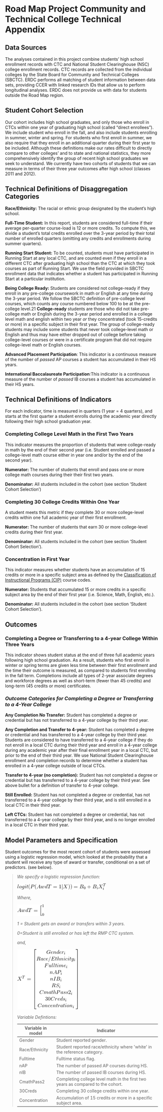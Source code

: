 # Road Map Project Community and Technical College Technical Appendix

## Data Sources
The analyses contained in this project combine students’ high school enrollment records with CTC and National Student Clearinghouse (NSC) college enrollment records. CTC records are collected from the individual colleges by the State Board for Community and Technical Colleges (SBCTC). ERDC performs all matching of student information between data sets, providing CCER with linked research IDs that allow us to perform longitudinal analyses. ERDC does not provide us with data for students outside the Road Map region.

## Student Cohort Selection
Our cohort includes high school graduates, and only those who enroll in CTCs within one year of graduating high school (called “direct enrollees”). We include student who enroll in the fall, and also include students enrolling in summer, winter and spring. For students who first enroll in summer, we also require that they enroll in an additional quarter during their first year to be included. Although these definitions make our rates difficult to directly compare to other colleges’ and to state and national statistics, they more comprehensively identify the group of recent high school graduates we seek to understand. We currently have two cohorts of students that we can measure in terms of their three year outcomes after high school (classes 2011 and 2012).
## Technical Definitions of Disaggregation Categories
**Race/Ethnicity:** The racial or ethnic group designated by the student’s high school.

**Full-Time Student:** In this report, students are considered full-time if their average per-quarter course-load is 12 or more credits. To compute this, we divide a student’s total credits enrolled over the 3-year period by their total number of enrolled quarters (omitting any credits and enrollments during summer quarters).

**Running Start Student:** To be counted, students must have participated in Running Start at any local CTC, and are counted even if they enroll in a different CTC after graduating high school than the CTC at which they took courses as part of Running Start. We use the field provided in SBCTC enrollment data that indicates whether a student has participated in Running Start at a particular institution.

**Being College Ready:** Students are considered not college-ready if they enroll in any pre-college coursework in math or English at any time during the 3-year period. We follow the SBCTC definition of pre-college level courses, which counts any course numbered below 100 to be at the pre-college level.21 **College-ready** students are those who did not take pre-college math or English during the 3-year period and enrolled in a college level math and english within two year *or* they concentrated (took 15-credits or more) in a specific subject in their first year. The group of college-ready students may include some students that never took college-level math or English and thus may have either dropped out of college before taking college-level courses or were in a certificate program that did not require college-level math or English courses.

**Advanced Placement Participation**: This indicator is a continuous measure of the number of *passed* AP courses a student has accumulated in their HS years.

**International Baccalaureate Participation**:This indicator is a continuous measure of the number of *passed* IB courses a student has accumulated in their HS years.

## Technical Definitions of Indicators
For each indicator, time is measured in quarters (1 year = 4 quarters), and starts at the first quarter a student enrolls during the academic year directly following their high school graduation year.

### **Completing College Level Math in the First Two Years**
This indicator measures the proportion of students that were college-ready in math by the end of their second year (i.e. Student enrolled and passed a college-level math course either in year one and/or by the end of the second year).

**Numerator:** The number of students that enroll and pass one or more college math courses during their their first two years.

**Denominator:** All students included in the cohort (see section ‘Student Cohort Selection’)

### **Completing 30 College Credits Within One Year** 
A student meets this metric if they complete 30 or more college-level credits within one full academic year of their first enrollment.

**Numerator:** The number of students that earn 30 or more college-level credits during their first year.

**Denominator:** All students included in the cohort (see section ‘Student Cohort Selection’).

### **Concentration in First Year**
This indicator measures whether students have an accumulation of 15 credits or more in a specific subject area as defined by the [Classification of Instructional Programs (CIP)](https://www.sbctc.edu/colleges-staff/data-services/coding-and-reporting-guidelines.aspx) course codes.

**Numerator:** Students that accumulated 15 or more credits in a specific subject area by the end of their first year (i.e. Science, Math, English, etc.).

**Denominator:** All students included in the cohort (see section ‘Student Cohort Selection’).

## Outcomes
### Completing a Degree or Transferring to a 4-year College Within Three Years
This indicator shows student status at the end of three full academic years following high school graduation. As a
result, students who first enroll in winter or spring terms are given less time between their first
enrollment and the time their outcome is measured, as compared to students first enrolling in the fall term.
Completions include all types of 2-year associate degrees and workforce degrees as well as short-term (fewer than 45
credits) and long-term (45 credits or more) certificates.

### *Outcome Categories for Completing a Degree or Transferring to a 4-Year College*
**Any Completion No Transfer:** Student has completed a degree or credential but has not transferred to a
4-year college by their third year.

**Any Completion and Transfer to 4-year:** Student has completed a degree or credential and has transferred
to a 4-year college by their third year. Students are considered to have transferred to a 4-year college if they
do not enroll in a local CTC during their third year and enroll in a 4-year college during any academic year
after their final enrollment year in a local CTC, but prior to the end of their third year. We use National
Student Clearinghouse enrollment and completion records to determine whether a student has enrolled in
a 4-year college outside of local CTCs.

**Transfer to 4-year (no completion):** Student has not completed a degree or credential but has transferred
to a 4-year college by their third year. See above bullet for a definition of transfer to 4-year college.

**Still Enrolled:** Student has not completed a degree or credential, has not transferred to a 4-year college by
their third year, and is still enrolled in a local CTC in their third year.

**Left CTCs:** Student has not completed a degree or credential, has not transferred to a 4-year college by
their third year, and is no longer enrolled in a local CTC in their third year.

## Model Parameters and Specification
Student outcomes for the most recent cohort of students were assessed using a logistic regression model, which looked at the probability that a student will receive any type of award or transfer, conditional on a set of predictors. (see below).

> *We specify a logistic regression function:*
>
> ![](img/CodeCogsEqnA.gif)
>
> *Where,*
>
> ![](img/CodeCogsEqnB.gif)
>
> *1 = Student gets an award or transfers within 3 years.*
> 
> *0=Student is still enrolled or has left the RMP CTC system.*
>
> *and,*
> 
> ![](img/CodeCogsEqn.gif)
> 
> *Variable Defintions:*
> 
> | Variable in model | Indicator |
> | ------------------ |-----------|
> | Gender            | Student reported gender.|
> |Race/Ethnicity     | Student reported race/ethnicity where 'white' in the reference category. |
> | Fulltime        | Fulltime status flag. |
> | nAP             | The number of passed AP courses during HS. |
> | nIB             | The number of passed IB courses during HS. |
> | CmathPass2      | Completing college level math in the first two years as compared to the cohort. |
> | 30Creds         | Completing 30 college credits within one year. |
> | Concentration   | Accumulation of 15 credits or more in a specific subject area. |
> 

